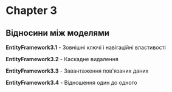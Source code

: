 # Chapter 3
## Відносини між моделями

**EntityFramework3.1** - Зовнішні ключі і навігаційні властивості

**EntityFramework3.2** - Каскадне видалення

**EntityFramework3.3** - Завантаження пов'язаних даних

**EntityFramework3.4** - Відношення один до одного
